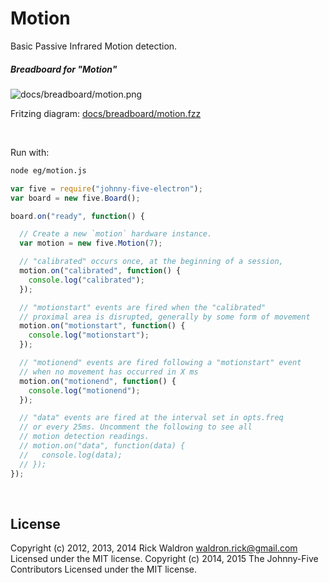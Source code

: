 <!--remove-start-->

# Motion

<!--remove-end-->


Basic Passive Infrared Motion detection.





##### Breadboard for "Motion"



![docs/breadboard/motion.png](breadboard/motion.png)<br>

Fritzing diagram: [docs/breadboard/motion.fzz](breadboard/motion.fzz)

&nbsp;




Run with:
```bash
node eg/motion.js
```


```javascript
var five = require("johnny-five-electron");
var board = new five.Board();

board.on("ready", function() {

  // Create a new `motion` hardware instance.
  var motion = new five.Motion(7);

  // "calibrated" occurs once, at the beginning of a session,
  motion.on("calibrated", function() {
    console.log("calibrated");
  });

  // "motionstart" events are fired when the "calibrated"
  // proximal area is disrupted, generally by some form of movement
  motion.on("motionstart", function() {
    console.log("motionstart");
  });

  // "motionend" events are fired following a "motionstart" event
  // when no movement has occurred in X ms
  motion.on("motionend", function() {
    console.log("motionend");
  });

  // "data" events are fired at the interval set in opts.freq
  // or every 25ms. Uncomment the following to see all
  // motion detection readings.
  // motion.on("data", function(data) {
  //   console.log(data);
  // });
});

```








&nbsp;

<!--remove-start-->

## License
Copyright (c) 2012, 2013, 2014 Rick Waldron <waldron.rick@gmail.com>
Licensed under the MIT license.
Copyright (c) 2014, 2015 The Johnny-Five Contributors
Licensed under the MIT license.

<!--remove-end-->
